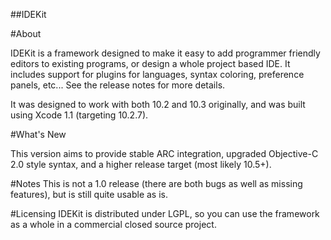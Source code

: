 ##IDEKit

#About

IDEKit is a framework designed to make it easy to add programmer friendly editors to existing programs, or design a whole project based IDE.  It includes support for plugins for languages, syntax coloring, preference panels, etc...  See the release notes for more details.

It was designed to work with both 10.2 and 10.3 originally, and was built using Xcode 1.1 (targeting 10.2.7).

#What's New

This version aims to provide stable ARC integration, upgraded Objective-C 2.0 style syntax, and a higher release target (most likely 10.5+).

#Notes
This is not a 1.0 release (there are both bugs as well as missing features), but is still quite usable as is.

#Licensing
IDEKit is distributed under LGPL, so you can use the framework as a whole in a commercial closed source project.
